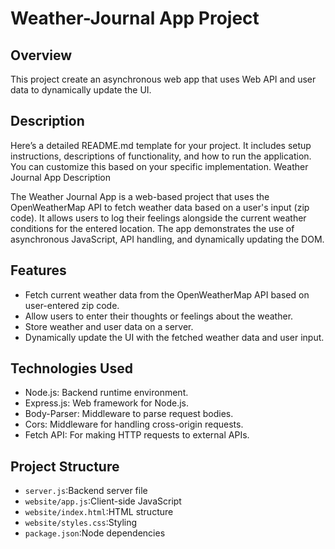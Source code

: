 # Weather-Journal App Project

## Overview
This project create an asynchronous web app that uses Web API and user data to dynamically update the UI. 

## Description
Here’s a detailed README.md template for your project. It includes setup instructions, descriptions of functionality, and how to run the application. You can customize this based on your specific implementation.
Weather Journal App
Description

The Weather Journal App is a web-based project that uses the OpenWeatherMap API to fetch weather data based on a user's input (zip code). It allows users to log their feelings alongside the current weather conditions for the entered location. The app demonstrates the use of asynchronous JavaScript, API handling, and dynamically updating the DOM.

## Features
- Fetch current weather data from the OpenWeatherMap API based on user-entered zip code.
- Allow users to enter their thoughts or feelings about the weather.
- Store weather and user data on a server.
- Dynamically update the UI with the fetched weather data and user input.

## Technologies Used
- Node.js: Backend runtime environment.
- Express.js: Web framework for Node.js.
- Body-Parser: Middleware to parse request bodies.
- Cors: Middleware for handling cross-origin requests.
- Fetch API: For making HTTP requests to external APIs.

## Project Structure
- `server.js`:Backend server file
- `website/app.js`:Client-side JavaScript
- `website/index.html`:HTML structure
- `website/styles.css`:Styling            
- `package.json`:Node dependencies



